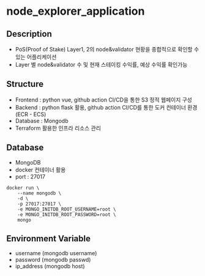 # node_explorer_application

## Description
- PoS(Proof of Stake) Layer1, 2의 node&validator 현황을 종합적으로 확인할 수 있는 어플리케이션
- Layer 별 node&validator 수 및 현재 스테이킹 수익률, 예상 수익률 확인가능

## Structure
- Frontend : python vue, github action CI/CD을 통한 S3 정적 웹페이지 구성
- Backend : python flask 활용, github action CI/CD를 통한 도커 컨테이너 환경(ECR - ECS)
- Database : Mongodb
- Terraform 활용한 인프라 리소스 관리

## Database
- MongoDB
- docker 컨테이너 활용
- port : 27017
```
docker run \
    --name mongodb \
    -d \
    -p 27017:27017 \
    -e MONGO_INITDB_ROOT_USERNAME=root \
    -e MONGO_INITDB_ROOT_PASSWORD=root \
    mongo
```

## Environment Variable
- username (mongodb username)
- password (mongodb passwd)
- ip_address (mongodb host)
